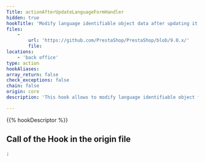 ```yaml
---
Title: actionAfterUpdateLanguageFormHandler
hidden: true
hookTitle: 'Modify language identifiable object data after updating it'
files:
    -
        url: 'https://github.com/PrestaShop/PrestaShop/blob/9.0.x/'
        file: 
locations:
    - 'back office'
type: action
hookAliases: 
array_return: false
check_exceptions: false
chain: false
origin: core
description: 'This hook allows to modify language identifiable object forms data after it was updated'

---
```


{{% hookDescriptor %}}

## Call of the Hook in the origin file

```php
;
```

